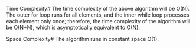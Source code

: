 Time Complexity#
The time complexity of the above algorithm will be O(N).
The outer for loop runs for all elements, and the inner while loop processes each element only once; therefore, the time complexity of the algorithm will be 
O(N+N), which is asymptotically equivalent to O(N).

Space Complexity#
The algorithm runs in constant space O(1).
